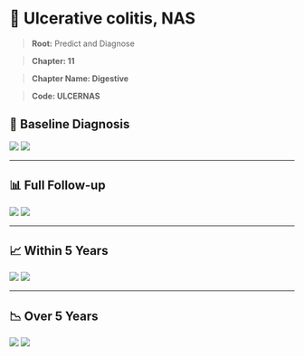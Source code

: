 # 🧬 Ulcerative colitis, NAS
    
> **Root:** Predict and Diagnose

> **Chapter: 11**

> **Chapter Name: Digestive**

> **Code: ULCERNAS**

## 🧪 Baseline Diagnosis

<img src="/Predict/Figures/Baseline/IMP/ULCERNAS.png" />

<CsvTableIMP src="/Predict_Data/Baseline/IMP/IMP_ULCERNAS.csv" label="🔍 View full results" />

<img src="/Predict/Figures/Baseline/ROC/ULCERNAS.png" />

<CsvTableROC src="/Predict_Data/Baseline/EVA/ULCERNAS.csv" label="🔍 View full results" />

---

## 📊 Full Follow-up

<img src="/Predict/Figures/ALL/IMP/ULCERNAS.png" />

<CsvTableIMP src="/Predict_Data/ALL/IMP/IMP_ULCERNAS.csv" label="🔍 View full results" />

<img src="/Predict/Figures/ALL/ROC/ULCERNAS.png" />

<CsvTableROC src="/Predict_Data/ALL/EVA/ULCERNAS.csv" label="🔍 View full results" />

---

## 📈 Within 5 Years

<img src="/Predict/Figures/FYears/IMP/ULCERNAS.png" />

<CsvTableIMP src="/Predict_Data/FYears/IMP/IMP_ULCERNAS.csv" label="🔍 View full results" />

<img src="/Predict/Figures/FYears/ROC/ULCERNAS.png" />

<CsvTableROC src="/Predict_Data/FYears/EVA/ULCERNAS.csv" label="🔍 View full results" />

---

## 📉 Over 5 Years

<img src="/Predict/Figures/OverFYears/IMP/ULCERNAS.png" />

<CsvTableIMP src="/Predict_Data/OverFYears/IMP/IMP_ULCERNAS.csv" label="🔍 View full results" />

<img src="/Predict/Figures/OverFYears/ROC/ULCERNAS.png" />

<CsvTableROC src="/Predict_Data/OverFYears/EVA/ULCERNAS.csv" label="🔍 View full results" />
